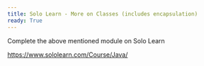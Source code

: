 ```yaml
---
title: Solo Learn - More on Classes (includes encapsulation)
ready: True
---
```


Complete the above mentioned module on Solo Learn

https://www.sololearn.com/Course/Java/